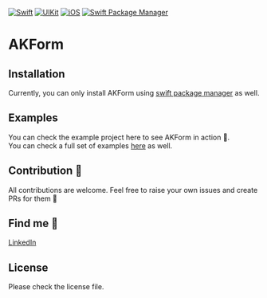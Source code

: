 [![Swift](https://img.shields.io/badge/Swift-5.0+-orange?style=flat-square)](https://img.shields.io/badge/Swift-5.0+-Orange?style=flat-square)
[![UIKit](https://img.shields.io/badge/UIKit-Compatible-red?style=flat-square)](https://img.shields.io/badge/UIKit-Compatible-Red?style=flat-square)
[![iOS](https://img.shields.io/badge/iOS-Platform-blue?style=flat-square)](https://img.shields.io/badge/iOS-Platform-Blue?style=flat-square)
[![Swift Package Manager](https://img.shields.io/badge/Swift_Package_Manager-Support-yellow?style=flat-square)](https://img.shields.io/badge/Swift_Package_Manager-Support-Yellow?style=flat-square)

# AKForm


## Installation

Currently, you can only install AKForm using [swift package manager](https://developer.apple.com/documentation/xcode/adding_package_dependencies_to_your_app) as well.

## Examples

You can check the example project here to see AKForm in action 🥳.<br>
You can check a full set of examples [here](https://github.com/AmrKoritem/AKLibrariesExamples) as well.

## Contribution 🎉

All contributions are welcome. Feel free to raise your own issues and create PRs for them 💪

## Find me 🥰

[LinkedIn](https://www.linkedin.com/in/amr-koritem-976bb0125/)

## License

Please check the license file.
